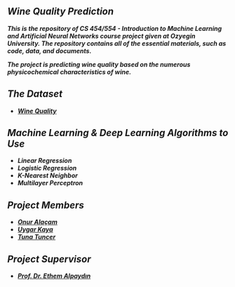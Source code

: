 ## _Wine Quality Prediction_

***This is the repository of CS 454/554 - Introduction to Machine Learning and Artificial Neural Networks course project given at Ozyegin University. The repository contains all of the essential materials, such as code, data, and documents.***

***The project is predicting wine quality based on the numerous physicochemical characteristics of wine.***

## _The Dataset_
* **_[Wine Quality](https://www.kaggle.com/datasets/rajyellow46/wine-quality)_**

## _Machine Learning & Deep Learning Algorithms to Use_
* ***Linear Regression***
* ***Logistic Regression***
* ***K-Nearest Neighbor***
* ***Multilayer Perceptron***

## **_Project Members_**

* **_[Onur Alaçam](https://github.com/Onralcm)_**<br/>
* **_[Uygar Kaya](https://github.com/UygarKAYA)_**<br/>
* **_[Tuna Tuncer](https://github.com/kuantuna)_**

## **_Project Supervisor_**

* **_[Prof. Dr. Ethem Alpaydın](https://www.ozyegin.edu.tr/en/faculty/ethemalpaydin)_**
